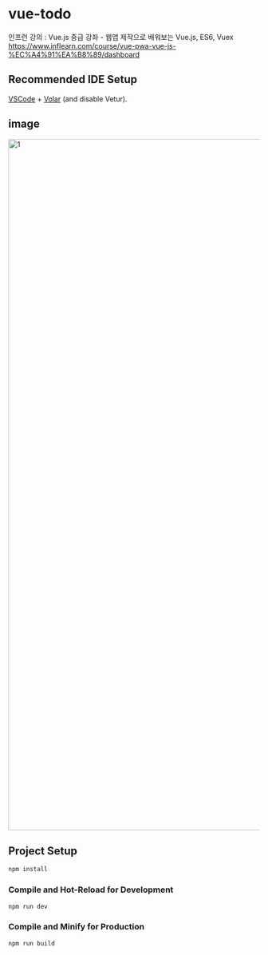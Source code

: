 # vue-todo

인프런 강의 : Vue.js 중급 강좌 - 웹앱 제작으로 배워보는 Vue.js, ES6, Vuex  
https://www.inflearn.com/course/vue-pwa-vue-js-%EC%A4%91%EA%B8%89/dashboard

## Recommended IDE Setup

[VSCode](https://code.visualstudio.com/) + [Volar](https://marketplace.visualstudio.com/items?itemName=Vue.volar) (and disable Vetur).

## image

<img width="1385" alt="1" src="https://github.com/user-attachments/assets/fea5ae62-7ebb-4075-8f3b-a6d68dbc6977">

## Project Setup

```sh
npm install
```

### Compile and Hot-Reload for Development

```sh
npm run dev
```

### Compile and Minify for Production

```sh
npm run build
```
